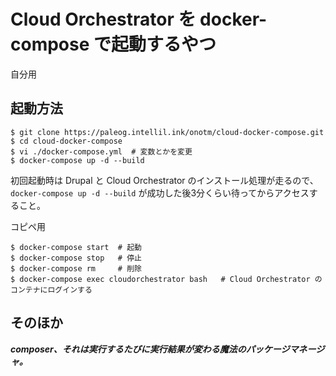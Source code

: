 # Cloud Orchestrator を docker-compose で起動するやつ

自分用

## 起動方法

```
$ git clone https://paleog.intellil.ink/onotm/cloud-docker-compose.git
$ cd cloud-docker-compose
$ vi ./docker-compose.yml  # 変数とかを変更
$ docker-compose up -d --build
```

初回起動時は Drupal と Cloud Orchestrator のインストール処理が走るので、 `docker-compose up -d --build` が成功した後3分くらい待ってからアクセスすること。

コピペ用

```
$ docker-compose start  # 起動
$ docker-compose stop   # 停止
$ docker-compose rm     # 削除
$ docker-compose exec cloudorchestrator bash   # Cloud Orchestrator のコンテナにログインする
```

## そのほか

***composer、それは実行するたびに実行結果が変わる魔法のパッケージマネージャ。***

<!--
あとで使うかもしれないのでメモ。

```
$ # プライベートディレクトリの設定
$ echo "\$settings['file_private_path'] = __DIR__ . '/files/private';"  \
    >> /opt/drupal/web/sites/default/settings.php

$ # エラーログをブラウザ表示
$ echo "\$config['system.logging']['error_level'] = 'verbose';"  \
    >> /opt/drupal/web/sites/default/settings.php
```
-->
